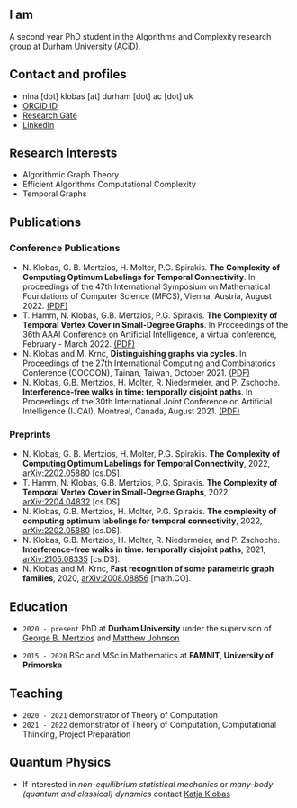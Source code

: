 ## I am
A second year PhD student in the Algorithms and Complexity research group at Durham University ([ACiD](http://community.dur.ac.uk/algorithms.complexity/)).

## Contact and profiles
- nina [dot] klobas [at] durham [dot] ac [dot] uk
- [ORCID ID](https://orcid.org/0000-0002-8024-5782)
- [Research Gate](https://www.researchgate.net/profile/Nina_Klobas)
- [LinkedIn](www.linkedin.com/in/nina-klobas)

## Research interests

- Algorithmic Graph Theory
- Efficient Algorithms Computational Complexity
- Temporal Graphs

## Publications

### Conference Publications
- N. Klobas, G. B.  Mertzios, H. Molter, P.G. Spirakis. **The Complexity of Computing Optimum Labelings for Temporal Connectivity**. In proceedings of the 47th International Symposium on Mathematical Foundations of Computer Science (MFCS), Vienna, Austria, August 2022. [(PDF)](https://drops.dagstuhl.de/opus/volltexte/2022/16860/)
- T. Hamm, N. Klobas, G.B. Mertzios, P.G. Spirakis. **The Complexity of Temporal Vertex Cover in Small-Degree Graphs**. In Proceedings of the 36th AAAI Conference on Artificial Intelligence, a virtual conference, February - March 2022. [(PDF)](https://ojs.aaai.org/index.php/AAAI/article/view/21259)
- N. Klobas and M. Krnc, **Distinguishing graphs via cycles**. In Proceedings of the 27th International Computing and Combinatorics Conference (COCOON), Tainan, Taiwan, October 2021. [(PDF)](https://link.springer.com/chapter/10.1007/978-3-030-89543-3_33)
- N. Klobas, G.B. Mertzios, H. Molter, R. Niedermeier, and P. Zschoche. **Interference-free walks in time: temporally disjoint paths**. In Proceedings of the 30th International Joint Conference on Artificial Intelligence (IJCAI), Montreal, Canada, August 2021. [(PDF)](https://www.ijcai.org/proceedings/2021/0563.pdf)

### Preprints
- N. Klobas, G. B.  Mertzios, H. Molter, P.G. Spirakis. **The Complexity of Computing Optimum Labelings for Temporal Connectivity**, 2022, [arXiv:2202.05880](https://arxiv.org/abs/2202.05880) [cs.DS].
- T. Hamm, N. Klobas, G.B. Mertzios, P.G. Spirakis. **The Complexity of Temporal Vertex Cover in Small-Degree Graphs**, 2022, [arXiv:2204.04832](https://arxiv.org/abs/2204.04832) [cs.DS].
- N. Klobas, G.B. Mertzios, H. Molter, P.G. Spirakis. **The complexity of computing optimum labelings for temporal connectivity**, 2022, [arXiv:2202.05880](https://arxiv.org/abs/2202.05880) [cs.DS].
- N. Klobas, G.B. Mertzios, H. Molter, R. Niedermeier, and P. Zschoche. **Interference-free walks in time: temporally disjoint paths**, 2021, [arXiv:2105.08335](https://arxiv.org/abs/2105.08335) [cs.DS].
- N. Klobas and M. Krnc, **Fast recognition of some parametric graph families**, 2020, [arXiv:2008.08856](https://arxiv.org/abs/2008.08856) [math.CO].


## Education

- `2020 - present`
PhD at __Durham University__ under the supervison of [George B. Mertzios](https://mertzios.github.io/) and [Matthew Johnson](https://community.dur.ac.uk/matthew.johnson2/)

- `2015 - 2020`
BSc and MSc in Mathematics at __FAMNIT, University of Primorska__

## Teaching
- `2020 - 2021` demonstrator of Theory of Computation
- `2021 - 2022` demonstrator of Theory of Computation, Computational Thinking, Project Preparation

## Quantum Physics
- If interested in *non-equilibrium statistical mechanics* or *many-body (quantum and classical) dynamics* contact [Katja Klobas](https://www.physics.ox.ac.uk/our-people/klobas)

